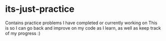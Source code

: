 # its-just-practice
Contains practice problems I have completed or currently working on
This is so I can go back and improve on my code as I learn, as well as keep track of my progress :)
